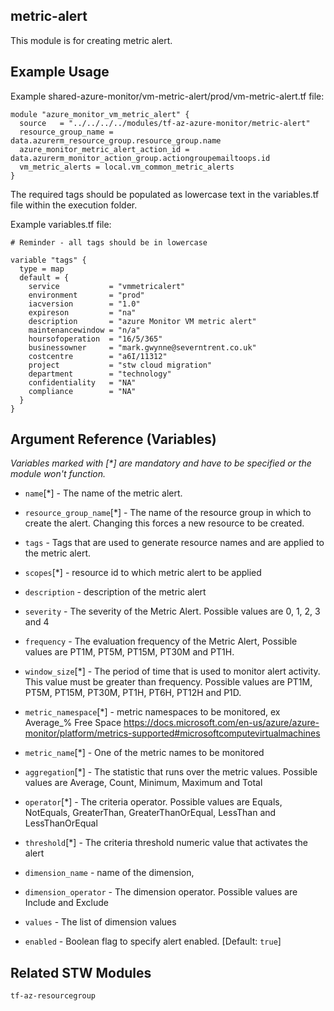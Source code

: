 ## metric-alert

This module is for creating metric alert.

## Example Usage

Example shared-azure-monitor/vm-metric-alert/prod/vm-metric-alert.tf file:

```hcl
module "azure_monitor_vm_metric_alert" {
  source   = "../../../../modules/tf-az-azure-monitor/metric-alert"
  resource_group_name = data.azurerm_resource_group.resource_group.name
  azure_monitor_metric_alert_action_id = data.azurerm_monitor_action_group.actiongroupemailtoops.id
  vm_metric_alerts = local.vm_common_metric_alerts
}
```

The required tags should be populated as lowercase text in the variables.tf file within the execution folder.

Example variables.tf file:

```hcl
# Reminder - all tags should be in lowercase

variable "tags" {
  type = map
  default = {
    service           = "vmmetricalert"
    environment       = "prod"
    iacversion        = "1.0"
    expireson         = "na"
    description       = "azure Monitor VM metric alert"
    maintenancewindow = "n/a"
    hoursofoperation  = "16/5/365"
    businessowner     = "mark.gwynne@severntrent.co.uk"
    costcentre        = "a6I/11312"
    project           = "stw cloud migration"
    department        = "technology"
    confidentiality   = "NA"
    compliance        = "NA"
  }
}
```

## Argument Reference (Variables)

_Variables marked with [*] are mandatory and have to be specified or the module won't function._

- `name`[*] - The name of the metric alert.

- `resource_group_name`[*] - The name of the resource group in which to create the alert. Changing this forces a new resource to be created.

- `tags` - Tags that are used to generate resource names and are applied to the metric alert.

- `scopes`[*] - resource id to which metric alert to be applied

- `description` - description of the metric alert

- `severity` - The severity of the Metric Alert. Possible values are 0, 1, 2, 3 and 4

- `frequency` - The evaluation frequency of the Metric Alert, Possible values are PT1M, PT5M, PT15M, PT30M and PT1H.

- `window_size`[*] - The period of time that is used to monitor alert activity. This value must be greater than frequency. Possible values are PT1M, PT5M, PT15M, PT30M, PT1H, PT6H, PT12H and P1D. 

- `metric_namespace`[*] - metric namespaces to be monitored, ex Average_% Free Space
https://docs.microsoft.com/en-us/azure/azure-monitor/platform/metrics-supported#microsoftcomputevirtualmachines 

- `metric_name`[*] - One of the metric names to be monitored

- `aggregation`[*] - The statistic that runs over the metric values. Possible values are Average, Count, Minimum, Maximum and Total

- `operator`[*] - The criteria operator. Possible values are Equals, NotEquals, GreaterThan, GreaterThanOrEqual, LessThan and LessThanOrEqual

- `threshold`[*] - The criteria threshold numeric value that activates the alert

- `dimension_name` - name of the dimension, 

- `dimension_operator` - The dimension operator. Possible values are Include and Exclude

- `values` - The list of dimension values

- `enabled` - Boolean flag to specify alert enabled. [Default: `true`]


## Related STW Modules

`tf-az-resourcegroup`
